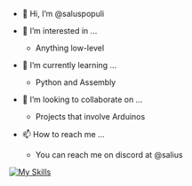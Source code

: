 - 👋 Hi, I’m @saluspopuli
- 👀 I’m interested in ...
  - Anything low-level
  
- 🌱 I’m currently learning ...
  - Python and Assembly
    
- 💞️ I’m looking to collaborate on ...
  - Projects that involve Arduinos

- 📫 How to reach me ...
  - You can reach me on discord at @salius

[![My Skills](https://skillicons.dev/icons?i=arduino,blender,c,cpp,java,mysql,pr,py)](https://skillicons.dev)
<!---
saluspopuli/saluspopuli is a ✨ special ✨ repository because its `README.md` (this file) appears on your GitHub profile.
You can click the Preview link to take a look at your changes.
--->
